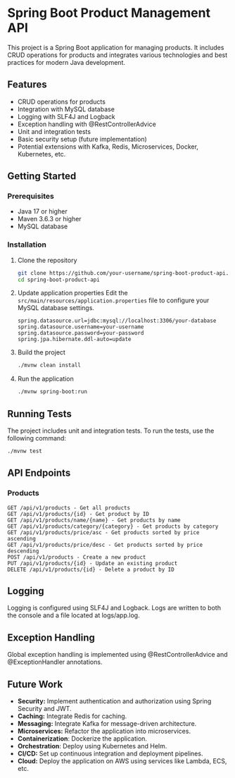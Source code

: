 # Spring Boot Product Management API

This project is a Spring Boot application for managing products. It includes CRUD operations for products and integrates various technologies and best practices for modern Java development.

## Features

- CRUD operations for products
- Integration with MySQL database
- Logging with SLF4J and Logback
- Exception handling with @RestControllerAdvice
- Unit and integration tests
- Basic security setup (future implementation)
- Potential extensions with Kafka, Redis, Microservices, Docker, Kubernetes, etc.

## Getting Started

### Prerequisites

- Java 17 or higher
- Maven 3.6.3 or higher
- MySQL database

### Installation

1. Clone the repository
    ```sh
    git clone https://github.com/your-username/spring-boot-product-api.git
    cd spring-boot-product-api
    ```

2. Update application properties
   Edit the `src/main/resources/application.properties` file to configure your MySQL database settings.
    ```properties
    spring.datasource.url=jdbc:mysql://localhost:3306/your-database
    spring.datasource.username=your-username
    spring.datasource.password=your-password
    spring.jpa.hibernate.ddl-auto=update
    ```

3. Build the project
    ```sh
    ./mvnw clean install
    ```

4. Run the application
    ```sh
    ./mvnw spring-boot:run
    ```

## Running Tests

The project includes unit and integration tests. To run the tests, use the following command:
```sh
./mvnw test
```

## API Endpoints
### Products
````
GET /api/v1/products - Get all products
GET /api/v1/products/{id} - Get product by ID
GET /api/v1/products/name/{name} - Get products by name
GET /api/v1/products/category/{category} - Get products by category
GET /api/v1/products/price/asc - Get products sorted by price ascending
GET /api/v1/products/price/desc - Get products sorted by price descending
POST /api/v1/products - Create a new product
PUT /api/v1/products/{id} - Update an existing product
DELETE /api/v1/products/{id} - Delete a product by ID
````

## Logging
Logging is configured using SLF4J and Logback. Logs are written to both the console and a file located at logs/app.log.

## Exception Handling
Global exception handling is implemented using @RestControllerAdvice and @ExceptionHandler annotations.

## Future Work
- **Security:** Implement authentication and authorization using Spring Security and JWT.
- **Caching:** Integrate Redis for caching.
- **Messaging:** Integrate Kafka for message-driven architecture.
- **Microservices:** Refactor the application into microservices.
- **Containerization**: Dockerize the application.
- **Orchestration**: Deploy using Kubernetes and Helm.
- **CI/CD:** Set up continuous integration and deployment pipelines.
- **Cloud:** Deploy the application on AWS using services like Lambda, ECS, etc.